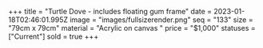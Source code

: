 +++
title = "Turtle Dove - includes floating gum frame"
date = 2023-01-18T02:46:01.995Z
image = "images/fullsizerender.png"
seq = "133"
size = "79cm x 79cm"
material = "Acrylic on canvas "
price = "$1,000"
statuses = ["Current"]
sold = true
+++

